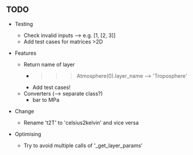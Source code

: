 ## TODO

* Testing
    * Check invalid inputs --> e.g. [1, [2, 3]]
    * Add test cases for matrices >2D

* Features
    * Return name of layer
        * >>> Atmosphere(0).layer_name --> 'Troposphere'
        * Add test cases!
    * Converters (--> separate class?)
        * bar to MPa

* Change
    * Rename 't2T' to 'celsius2kelvin' and vice versa

* Optimising
    * Try to avoid multiple calls of '_get_layer_params'
